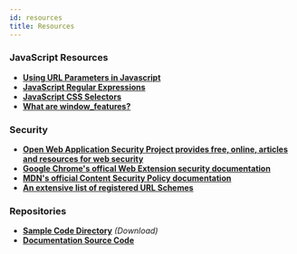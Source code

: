 ```yaml
---
id: resources
title: Resources
---
```


### JavaScript Resources

- **[Using URL Parameters in Javascript](https://www.sitepoint.com/get-url-parameters-with-javascript)**
- **[JavaScript Regular Expressions](https://developer.mozilla.org/en-US/docs/Web/JavaScript/Guide/Regular_Expressions)**
- **[JavaScript CSS Selectors](https://developer.mozilla.org/en-US/docs/Web/API/Document/querySelectorAll)**
- **[What are window_features?](https://developer.mozilla.org/en-US/docs/Web/API/Window/open#Window_features)**

### Security

- **[Open Web Application Security Project provides free, online, articles and resources for web security](https://owasp.org/)**
- **[Google Chrome's offical Web Extension security documentation](https://developer.chrome.com/extensions/security)**
- **[MDN's official Content Security Policy documentation](https://developer.mozilla.org/en-US/docs/Mozilla/Add-ons/WebExtensions/Content_Security_Policy)**
- **[An extensive list of registered URL Schemes](https://www.iana.org/assignments/uri-schemes/uri-schemes.xhtml)**

### Repositories

- **[Sample Code Directory](https://github.com/HCL-TECH-SOFTWARE/Verse-Extension-samples/tree/master/src/modify-on-send/no-ui)** _(Download)_
- **[Documentation Source Code](https://github.com/HCL-TECH-SOFTWARE/Verse-Extension-Documentation)**
